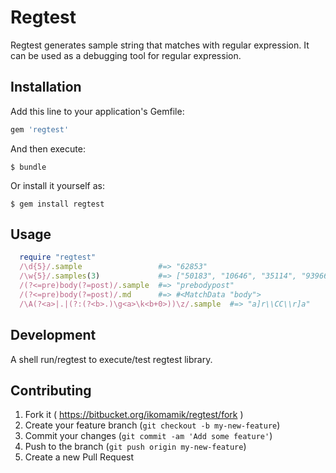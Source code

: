 # Regtest
Regtest generates sample string that matches with regular expression. It can be used as a debugging tool for regular expression. 

## Installation

Add this line to your application's Gemfile:

```ruby
gem 'regtest'
```

And then execute:

    $ bundle

Or install it yourself as:

    $ gem install regtest

## Usage

```ruby
  require "regtest"
  /\d{5}/.sample                 #=> "62853"
  /\w{5}/.samples(3)             #=> ["50183", "10646", "35114", "93966", "20186"]
  /(?<=pre)body(?=post)/.sample  #=> "prebodypost"
  /(?<=pre)body(?=post)/.md      #=> #<MatchData "body">
  /\A(?<a>|.|(?:(?<b>.)\g<a>\k<b+0>))\z/.sample  #=> "a]r\\CC\\r]a"
```

## Development

A shell run/regtest to execute/test regtest library.

## Contributing

1. Fork it ( https://bitbucket.org/ikomamik/regtest/fork )
2. Create your feature branch (`git checkout -b my-new-feature`)
3. Commit your changes (`git commit -am 'Add some feature'`)
4. Push to the branch (`git push origin my-new-feature`)
5. Create a new Pull Request
